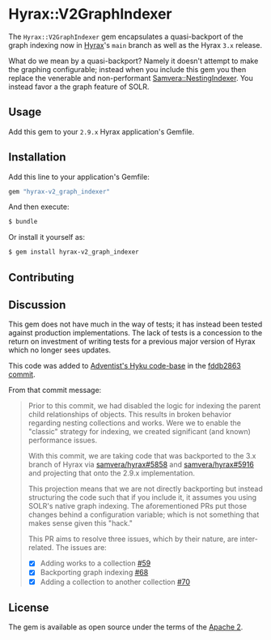 # Hyrax::V2GraphIndexer

The `Hyrax::V2GraphIndexer` gem encapsulates a quasi-backport of the graph indexing now in [Hyrax](https://github.com/samvera/hyrax)'s `main` branch as well as the Hyrax `3.x` release.

What do we mean by a quasi-backport?  Namely it doesn't attempt to make the graphing configurable; instead when you include this gem you then replace the venerable and non-performant [Samvera::NestingIndexer](https://github.com/samvera-labs/samvera-nesting_indexer).  You instead favor a the graph feature of SOLR.

## Usage

Add this gem to your `2.9.x` Hyrax application's Gemfile.

## Installation

Add this line to your application's Gemfile:

```ruby
gem "hyrax-v2_graph_indexer"
```

And then execute:
```bash
$ bundle
```

Or install it yourself as:
```bash
$ gem install hyrax-v2_graph_indexer
```

## Contributing

## Discussion

This gem does not have much in the way of tests; it has instead been tested against production implementations.  The lack of tests is a concession to the return on investment of writing tests for a previous major version of Hyrax which no longer sees updates.

This code was added to [Adventist's Hyku code-base](https://github.com/scientist-softserv/adventist-dl/) in the [fddb2863 commit](https://github.com/scientist-softserv/adventist-dl/commit/fddb28638a1f5a823399722ffb74916d0f584225).

From that commit message:

> Prior to this commit, we had disabled the logic for indexing the parent
> child relationships of objects.  This results in broken behavior
> regarding nesting collections and works.  Were we to enable the
> "classic" strategy for indexing, we created significant (and known)
> performance issues.
>
> With this commit, we are taking code that was backported to the 3.x
> branch of Hyrax via [samvera/hyrax#5858][5858] and
> [samvera/hyrax#5916][5916] and projecting that onto the 2.9.x
> implementation.
>
> This projection means that we are not directly backporting but instead
> structuring the code such that if you include it, it assumes you using
> SOLR's native graph indexing.  The aforementioned PRs put those changes
> behind a configuration variable; which is not something that makes sense
> given this "hack."
>
> This PR aims to resolve three issues, which by their nature, are
> inter-related.  The issues are:
>
> - [x] Adding works to a collection [#59][59]
> - [x] Backporting graph indexing [#68][68]
> - [x] Adding a collection to another collection [#70][70]
>
> [59]: #59
> [68]: #68
> [70]: #70
> [5858]: samvera/hyrax#5858
> [5916]: samvera/hyrax#5916

## License

The gem is available as open source under the terms of the [Apache 2](https://opensource.org/licenses/Apache-2.0).
